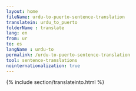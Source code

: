 ```yaml
---
layout: home
fileName: urdu-to-puerto-sentence-translation
translatein: urdu_to_puerto
folderName : translate
lang: en
from: ur
to: es
langName : urdu-to
permalink: /urdu-to-puerto-sentence-translation
tool: sentence-translations
nointernationalization: true
---
```

{% include section/translateinto.html %}
